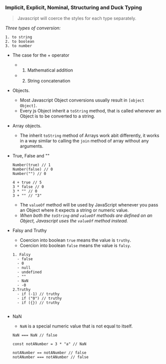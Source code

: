 
### Implicit, Explicit, Nominal, Structuring and Duck Typing

> Javascript will coerce the styles for each type separately.

  *Three types of conversion:*

    1. to string
    2. to boolean
    3. to number


- The case for the + operator
  - 1. Mathematical addition
  - 2. String concatenation

- Objects.
  - Most Javascript Object conversions usually result in `[object Object]`.
  - Every js Object inherit a `toString` method, that is called whenever an Object  is to be converted to a string.
- Array objects.
  - The inherit `toString` method of Arrays work abit differently, it works in a way similar to calling the `join` method of array without any arguments.
- True, False and ""
  ```
  Number(true) // 1
  Number(false) // 0
  Number("") // 0

  4 + true // 5
  3 * false // 0
  3 * "" // 0
  3 + "" // "3"

  ```
  - The `valueOf` method will be used by JavaScript whenever you pass an Object where it expects a string or numeric value.
  - *When both the `toString` and `valueOf` methods are defined on an Object, Javascript uses the `valueOf` method instead.*
- Falsy and Truthy 
  - Coercion into boolean `true` means the value is `truthy`.
  - Coercion into boolean `false` means the value is `falsy`.

  ```
  1. Falsy
    - false
    - 0
    - null
    - undefined
    - ""
    - NaN
    - -0
  2.Truthy
    - if (-1) // truthy
    - if ("0") // truthy
    - if ({}) // truthy


  ```

- NaN
  - `NaN` is a special numeric value that is not equal to itself.
  ```
  NaN === NaN // false

  const notANumber = 3 * "a" // NaN

  notANumber == notANumber // false
  notANumber === notANumber // false

  ```